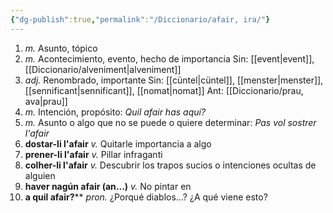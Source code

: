 ```yaml
---
{"dg-publish":true,"permalink":"/Diccionario/afair, ira/"}
---
```


1. *m.* Asunto, tópico
2. *m.* Acontecimiento, evento, hecho de importancia 
    Sin: [[event\|event]], [[Diccionario/alveniment\|alveniment]]
3. *adj.* Renombrado, importante
    Sin: [[cüntel\|cüntel]], [[menster\|menster]], [[sennificant\|sennificant]], [[nomat\|nomat]]
    Ant: [[Diccionario/prau, ava\|prau]]
4. *m.* Intención, propósito: *Quil afair has aquí?*
5. *m.* Asunto o algo que no se puede o quiere determinar: *Pas vol sostrer l'afair*
6. **dostar-li l'afair** *v.* Quitarle importancia a algo
7. **prener-li l'afair** *v.* Pillar infraganti
8. **colher-li l'afair** *v.* Descubrir los trapos sucios o intenciones ocultas de alguien 
9. **haver nagún afair (an...)** *v.* No pintar en
10. **a quil afair?**** *pron.* ¿Porqué diablos...? ¿A qué viene esto?
